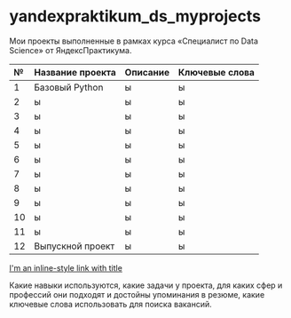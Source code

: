 # yandexpraktikum_ds_myprojects
Мои проекты выполненные в рамках курса «Специалист по Data Science» от ЯндексПрактикума.

| № | Название проекта | Описание | Ключевые слова |
| :-------------------- | :-------------------- | :-------------------- | :-------------------- |
|1 | Базовый Python | ы | ы |
|2 | ы | ы | ы |
|3 | ы | ы | ы |
|4 | ы | ы | ы |
|5 | ы | ы | ы |
|6 | ы | ы | ы |
|7 | ы | ы | ы |
|8 | ы | ы | ы |
|9 | ы | ы | ы |
|10 | ы | ы | ы |
|11 | ы | ы | ы |
|12 | Выпускной проект | ы | ы |

[I'm an inline-style link with title](https://www.google.com "Google's Homepage")



Какие навыки используются,
какие задачи у проекта,
для каких сфер и профессий они подходят и достойны упоминания в резюме,
какие ключевые слова использовать для поиска вакансий.

